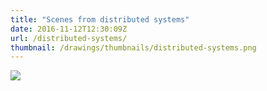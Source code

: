 ```yaml
---
title: "Scenes from distributed systems"
date: 2016-11-12T12:30:09Z
url: /distributed-systems/
thumbnail: /drawings/thumbnails/distributed-systems.png
---
```

<a href='/drawings/distributed-systems.svg'><img src='/drawings/distributed-systems.png'></a>
